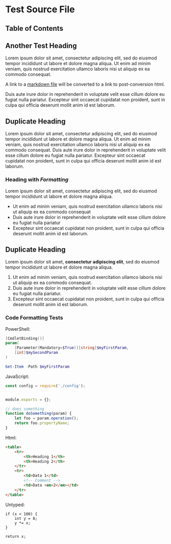 # Test Source File

## Table of Contents
<!-- TOC -->

## Another Test Heading
Lorem ipsum dolor sit amet, consectetur adipiscing elit, sed do eiusmod tempor incididunt ut labore et dolore magna aliqua. Ut enim ad minim veniam, quis nostrud exercitation ullamco laboris nisi ut aliquip ex ea commodo consequat.

A link to a [markdown file](./markdownFile.md) will be converted to a link to post-conversion html.

Duis aute irure dolor in reprehenderit in voluptate velit esse cillum dolore eu fugiat nulla pariatur. Excepteur sint occaecat cupidatat non proident, sunt in culpa qui officia deserunt mollit anim id est laborum.

## Duplicate Heading
Lorem ipsum dolor sit amet, consectetur adipiscing elit, sed do eiusmod tempor incididunt ut labore et dolore magna aliqua. Ut enim ad minim veniam, quis nostrud exercitation ullamco laboris nisi ut aliquip ex ea commodo consequat. Duis aute irure dolor in reprehenderit in voluptate velit esse cillum dolore eu fugiat nulla pariatur. Excepteur sint occaecat cupidatat non proident, sunt in culpa qui officia deserunt mollit anim id est laborum.

### Heading with *Formatting*
Lorem ipsum dolor sit amet, consectetur adipiscing elit, sed do eiusmod tempor incididunt ut labore et dolore magna aliqua. 

* Ut enim ad minim veniam, quis nostrud exercitation ullamco laboris nisi ut aliquip ex ea commodo consequat
* Duis aute irure dolor in reprehenderit in voluptate velit esse cillum dolore eu fugiat nulla pariatur
* Excepteur sint occaecat cupidatat non proident, sunt in culpa qui officia deserunt mollit anim id est laborum.

## Duplicate Heading
Lorem ipsum dolor sit amet, **consectetur adipiscing elit**, sed do eiusmod tempor incididunt ut labore et dolore magna aliqua. 

1. Ut enim ad minim veniam, quis nostrud exercitation ullamco laboris nisi ut aliquip ex ea commodo consequat. 
2. Duis aute irure dolor in reprehenderit in voluptate velit esse cillum dolore eu fugiat nulla pariatur. 
3. Excepteur sint occaecat cupidatat non proident, sunt in culpa qui officia deserunt mollit anim id est laborum.

### Code Formatting Tests

PowerShell:

```PowerShell
[CmdletBinding()]
param(
    [Parameter(Mandatory=$True)][string]$myFirstParam,
    [int]$mySecondParam
)

Get-Item -Path $myFirstParam
```

JavaScript:

```js
const config = require('./config');


module.exports = {};

// does something
function doSomething(param) {
    let foo = param.operation();
    return foo.propertyName;
}
```

Html:
```html
<table>
    <tr>
        <th>Heading 1</th>
        <th>Heading 2</th>
    </tr>
    <tr>
        <td>Data 1</td>
        <!-- Comment -->
        <td>Data <em>2</em></td>
    </tr>
</table>
```

Untyped:
```
if (x < 100) { 
    int y = 8;
    y *= x;
}

return x;
```